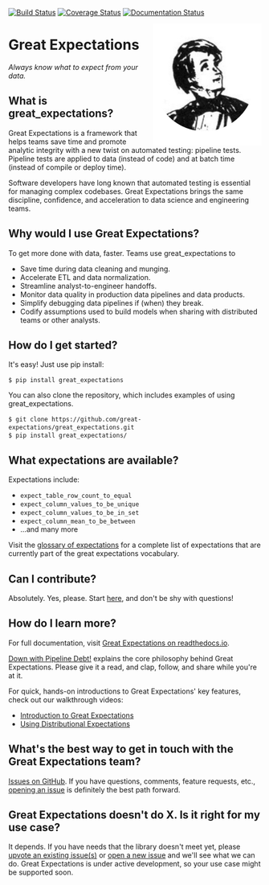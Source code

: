 [![Build Status](https://travis-ci.org/great-expectations/great_expectations.svg?branch=develop)](https://travis-ci.org/great-expectations/great_expectations)
[![Coverage Status](https://coveralls.io/repos/github/great-expectations/great_expectations/badge.svg?branch=develop)](https://coveralls.io/github/great-expectations/great_expectations?branch=develop)
[![Documentation Status](https://readthedocs.org/projects/great-expectations/badge/?version=latest)](http://great-expectations.readthedocs.io/en/latest/?badge=latest)

<img align="right" src="./generic_dickens_protagonist.png">

Great Expectations
================================================================================

*Always know what to expect from your data.*


What is great_expectations?
--------------------------------------------------------------------------------

Great Expectations is a framework that helps teams save time and promote analytic integrity with a new twist on automated testing: pipeline tests. Pipeline tests are applied to data (instead of code) and at batch time (instead of compile or deploy time).

Software developers have long known that automated testing is essential for managing complex codebases. Great Expectations brings the same discipline, confidence, and acceleration to data science and engineering teams.


Why would I use Great Expectations?
--------------------------------------------------------------------------------

To get more done with data, faster. Teams use great_expectations to

* Save time during data cleaning and munging.
* Accelerate ETL and data normalization.
* Streamline analyst-to-engineer handoffs.
* Monitor data quality in production data pipelines and data products.
* Simplify debugging data pipelines if (when) they break.
* Codify assumptions used to build models when sharing with distributed teams or other analysts.

How do I get started?
--------------------------------------------------------------------------------

It's easy! Just use pip install:


    $ pip install great_expectations

You can also clone the repository, which includes examples of using great_expectations.

    $ git clone https://github.com/great-expectations/great_expectations.git
    $ pip install great_expectations/

What expectations are available?
--------------------------------------------------------------------------------

Expectations include:
- `expect_table_row_count_to_equal`
- `expect_column_values_to_be_unique`
- `expect_column_values_to_be_in_set`
- `expect_column_mean_to_be_between`
- ...and many more

Visit the [glossary of expectations](http://great-expectations.readthedocs.io/en/latest/glossary.html) for a complete list of expectations that are currently part of the great expectations vocabulary.

Can I contribute?
--------------------------------------------------------------------------------
Absolutely. Yes, please. Start [here](https://github.com/great-expectations/great_expectations/blob/docs/contributor_docs/CONTRIBUTING), and don't be shy with questions!


How do I learn more?
--------------------------------------------------------------------------------

For full documentation, visit [Great Expectations on readthedocs.io](http://great-expectations.readthedocs.io/en/latest/).

[Down with Pipeline Debt!](https://medium.com/@expectgreatdata/down-with-pipeline-debt-introducing-great-expectations-862ddc46782a) explains the core philosophy behind Great Expectations. Please give it a read, and clap, follow, and share while you're at it.

For quick, hands-on introductions to Great Expectations' key features, check out our walkthrough videos:

* [Introduction to Great Expectations](https://www.useloom.com/share/3eb1d429823744288c99ea26e2c4d443)
* [Using Distributional Expectations](https://www.useloom.com/share/c74b3e9c8dd349e9b8c4aa230cc4bedc)


What's the best way to get in touch with the Great Expectations team?
--------------------------------------------------------------------------------

[Issues on GitHub](https://github.com/great-expectations/great_expectations/issues). If you have questions, comments, feature requests, etc., [opening an issue](https://github.com/great-expectations/great_expectations/issues/new) is definitely the best path forward.


Great Expectations doesn't do X. Is it right for my use case?
--------------------------------------------------------------------------------

It depends. If you have needs that the library doesn't meet yet, please [upvote an existing issue(s)](https://github.com/great-expectations/great_expectations/issues) or [open a new issue](https://github.com/great-expectations/great_expectations/issues/new) and we'll see what we can do. Great Expectations is under active development, so your use case might be supported soon.
